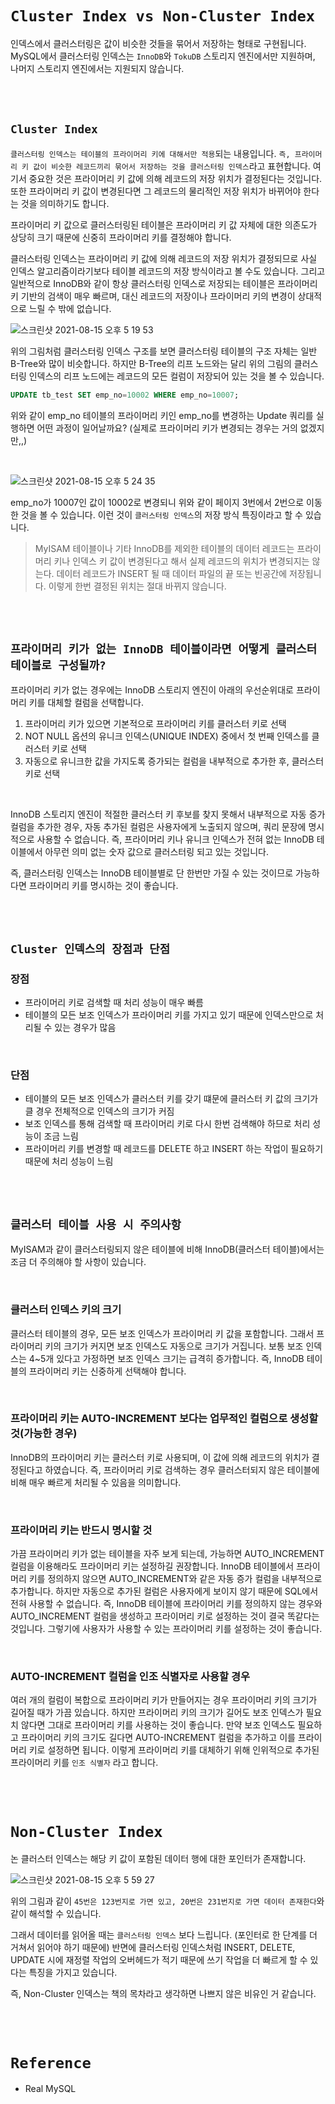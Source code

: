 # `Cluster Index vs Non-Cluster Index`

인덱스에서 클러스터링은 값이 비슷한 것들을 묶어서 저장하는 형태로 구현됩니다. 
MySQL에서 클러스터링 인덱스는 `InnoDB`와 `TokuDB` 스토리지 엔진에서만 지원하며, 나머지 스토리지 엔진에서는 지원되지 않습니다. 

<br> <br>

## `Cluster Index`

`클러스터링 인덱스는 테이블의 프라이머리 키에 대해서만 적용`되는 내용입니다. `즉, 프라이머리 키 값이 비슷한 레코드끼리 묶어서 저장하는 것을 클러스터링 인덱스`라고 표현합니다.
여기서 중요한 것은 프라이머리 키 값에 의해 레코드의 저장 위치가 결정된다는 것입니다. 
또한 프라이머리 키 값이 변경된다면 그 레코드의 물리적인 저장 위치가 바뀌어야 한다는 것을 의미하기도 합니다.

프라이머리 키 값으로 클러스터링된 테이블은 프라이머리 키 값 자체에 대한 의존도가 상당히 크기 때문에 신중히 프라이머리 키를 결정해야 합니다.

클러스터링 인덱스는 프라이머리 키 값에 의해 레코드의 저장 위치가 결정되므로 사실 인덱스 알고리즘이라기보다 테이블 레코드의 저장 방식이라고 볼 수도 있습니다.
그리고 일반적으로 InnoDB와 같이 항상 클러스터링 인덱스로 저장되는 테이블은 프라이머리 키 기반의 검색이 매우 빠르며, 대신 레코드의 저장이나 프라이머리 키의 변경이 상대적으로 느릴 수 밖에 없습니다.

![스크린샷 2021-08-15 오후 5 19 53](https://user-images.githubusercontent.com/45676906/129471987-cb6103d1-c9ff-4ffd-b562-c53e96894e7f.png)

위의 그림처럼 클러스터링 인덱스 구조를 보면 클러스터링 테이블의 구조 자체는 일반 B-Tree와 많이 비슷합니다.
하지만 B-Tree의 리프 노드와는 달리 위의 그림의 클러스터링 인덱스의 리프 노드에는 레코드의 모든 컬럼이 저장되어 있는 것을 볼 수 있습니다.

```sql
UPDATE tb_test SET emp_no=10002 WHERE emp_no=10007;
```

위와 같이 emp_no 테이블의 프라이머리 키인 emp_no를 변경하는 Update 쿼리를 실행하면 어떤 과정이 일어날까요? (실제로 프라이머리 키가 변경되는 경우는 거의 없겠지만,,)

<br>

![스크린샷 2021-08-15 오후 5 24 35](https://user-images.githubusercontent.com/45676906/129472101-5ea89eb1-e51a-4be5-b773-a72602bd3344.png)

emp_no가 10007인 값이 10002로 변경되니 위와 같이 페이지 3번에서 2번으로 이동한 것을 볼 수 있습니다. 이런 것이 `클러스터링 인덱스`의 저장 방식 특징이라고 할 수 있습니다.

> MyISAM 테이블이나 기타 InnoDB를 제외한 테이블의 데이터 레코드는 프라이머리 키나 인덱스 키 값이 변경된다고 해서 실제 레코드의 위치가 변경되지는 않는다. 데이터 레코드가 INSERT 될 때 데이터 파일의 끝 또는 빈공간에 저장됩니다. 
> 이렇게 한번 결정된 위치는 절대 바뀌지 않습니다.

<br> <br>

## `프라이머리 키가 없는 InnoDB 테이블이라면 어떻게 클러스터 테이블로 구성될까?`

프라이머리 키가 없는 경우에는 InnoDB 스토리지 엔진이 아래의 우선순위대로 프라이머리 키를 대체할 컬럼을 선택합니다.

1. 프라이머리 키가 있으면 기본적으로 프라이머리 키를 클러스터 키로 선택
2. NOT NULL 옵션의 유니크 인덱스(UNIQUE INDEX) 중에서 첫 번째 인덱스를 클러스터 키로 선택
3. 자동으로 유니크한 값을 가지도록 증가되는 컬럼을 내부적으로 추가한 후, 클러스터 키로 선택

<br>

InnoDB 스토리지 엔진이 적절한 클러스터 키 후보를 찾지 못해서 내부적으로 자동 증가 컬럼을 추가한 경우, 자동 추가된 컬럼은 사용자에게 노출되지 않으며, 쿼리 문장에 명시적으로 사용할 수 없습니다.
즉, 프라이머리 키나 유니크 인덱스가 전혀 없는 InnoDB 테이블에서 아무런 의미 없는 숫자 값으로 클러스터링 되고 있는 것입니다. 

즉, 클러스터링 인덱스는 InnoDB 테이블별로 단 한번만 가질 수 있는 것이므로 가능하다면 프라이머리 키를 명시하는 것이 좋습니다.

<br> <br>

## `Cluster 인덱스의 장점과 단점`

### 장점

- 프라이머리 키로 검색할 때 처리 성능이 매우 빠름
- 테이블의 모든 보조 인덱스가 프라이머리 키를 가지고 있기 때문에 인덱스만으로 처리될 수 있는 경우가 많음

<br>

### 단점

- 테이블의 모든 보조 인덱스가 클러스터 키를 갖기 떄문에 클러스터 키 값의 크기가 클 경우 전체적으로 인덱스의 크기가 커짐
- 보조 인덱스를 통해 검색할 때 프라이머리 키로 다시 한번 검색해야 하므로 처리 성능이 조금 느림
- 프라이머리 키를 변경할 때 레코드를 DELETE 하고 INSERT 하는 작업이 필요하기 때문에 처리 성능이 느림

<br> <br>

## `클러스터 테이블 사용 시 주의사항`

MyISAM과 같이 클러스터링되지 않은 테이블에 비해 InnoDB(클러스터 테이블)에서는 조금 더 주의해야 할 사항이 있습니다.

<br>

### 클러스터 인덱스 키의 크기

클러스터 테이블의 경우, 모든 보조 인덱스가 프라이머리 키 값을 포함합니다. 그래서 프라이머리 키의 크기가 커지면 보조 인덱스도 자동으로 크기가 거집니다. 보통 보조 인덱스는 4~5개 있다고 가정하면 보조 인덱스 크기는 급격히 증가합니다.
즉, InnoDB 테이블의 프라이머리 키는 신중하게 선택해야 합니다.

<br>

### 프라이머리 키는 AUTO-INCREMENT 보다는 업무적인 컬럼으로 생성할 것(가능한 경우)

InnoDB의 프라이머리 키는 클러스터 키로 사용되며, 이 값에 의해 레코드의 위치가 결정된다고 하였습니다. 즉, 프라이머리 키로 검색하는 경우 클러스터되지 않은 테이블에 비해 매우 빠르게 처리될 수 있음을 의미합니다.  

<br>

### 프라이머리 키는 반드시 명시할 것

가끔 프라이머리 키가 없는 테이블을 자주 보게 되는데, 가능하면 AUTO_INCREMENT 컬럼을 이용해라도 프라이머리 키는 설정하길 권장합니다. InnoDB 테이블에서 프라이머리 키를 정의하지 않으면 AUTO_INCREMENT와 같은 자동 증가 컬럼을 내부적으로 추가합니다. 하지만 자동으로 추가된 컬럼은 사용자에게 보이지 않기 때문에 SQL에서 전혀 사용할 수 없습니다.
즉, InnoDB 테이블에 프라이머리 키를 정의하지 않는 경우와 AUTO_INCREMENT 컬럼을 생성하고 프라이머리 키로 설정하는 것이 결국 똑같다는 것입니다. 그렇기에 사용자가 사용할 수 있는 프라이머리 키를 설정하는 것이 좋습니다.

<br>

### AUTO-INCREMENT 컬럼을 인조 식별자로 사용할 경우

여러 개의 컬럼이 복합으로 프라이머리 키가 만들어지는 경우 프라이머리 키의 크기가 길어질 때가 가끔 있습니다. 하지만 프라이머리 키의 크기가 길어도 보조 인덱스가 필요치 않다면 그대로 프라이머리 키를 사용하는 것이 좋습니다.
만약 보조 인덱스도 필요하고 프라이머리 키의 크기도 길다면 AUTO-INCREMENT 컬럼을 추가하고 이를 프라이머리 키로 설정하면 됩니다. 이렇게 프라이머리 키를 대체하기 위해 인위적으로 추가된 프라이머리 키를 `인조 식별자` 라고 합니다.

<br> <br>

# `Non-Cluster Index`

논 클러스터 인덱스는 해당 키 값이 포함된 데이터 행에 대한 포인터가 존재합니다.

![스크린샷 2021-08-15 오후 5 59 27](https://user-images.githubusercontent.com/45676906/129473008-6d52578f-c155-48cf-9d09-f4775f2a9090.png)

위의 그림과 같이 `45번은 123번지로 가면 있고, 20번은 231번지로 가면 데이터 존재한다`와 같이 해석할 수 있습니다.

그래서 데이터를 읽어올 때는 `클러스터링 인덱스` 보다 느립니다. (포인터로 한 단계를 더 거쳐서 읽어야 하기 때문에) 반면에 클러스터링 인덱스처럼 INSERT, DELETE, UPDATE 시에 재정렬 작업의 오버헤드가 적기 때문에 쓰기 작업을 더 빠르게 할 수 있다는 특징을 가지고 있습니다.

즉, Non-Cluster 인덱스는 책의 목차라고 생각하면 나쁘지 않은 비유인 거 같습니다.

<br> <br>

# `Reference`

- Real MySQL